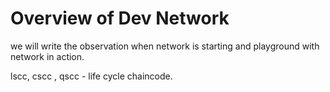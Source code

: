 # Overview of Dev Network

we will write the observation when network is starting and playground with network in action.

lscc, cscc , qscc - life cycle chaincode.
